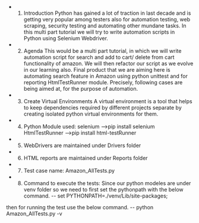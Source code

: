 - 1. Introduction
Python has gained a lot of traction in last decade and is getting very popular among testers also for automation testing, web scraping, security testing and automating other mundane tasks. In this multi part tutorial we will try to write automation scripts in Python using Selenium Webdriver.

 - 2. Agenda
This would be a multi part tutorial, in which we will write automation script for search and add to cart/ delete from cart functionality of amazon. We will then refactor our script as we evolve in our learning also. Final product that we are aiming here is automating search feature in Amazon using python unittest and for reporting HtmlTestRunner module. Precisely, following cases are being aimed at, for the purpose of automation.

 - 3. Create Virtual Environments
A virtual environment is a tool that helps to keep dependencies required by different projects separate by creating isolated python virtual environments for them.

 - 4. Python Module used:
selenium -->pip install selenium
HtmlTestRunner -->pip install html-testRunner

 - 5. WebDrivers are maintained under Drivers folder

 - 6. HTML reports are maintained under Reports folder

 - 7. Test case name: Amazon_AllTests.py

 - 8. Command to execute the tests:
Since our python modeles are under venv folder so we need to first set the pythonpath with the below command.
  -- set PYTHONPATH=./venv/Lib/site-packages;

then for running the test use the below command.
  -- python Amazon_AllTests.py -v
